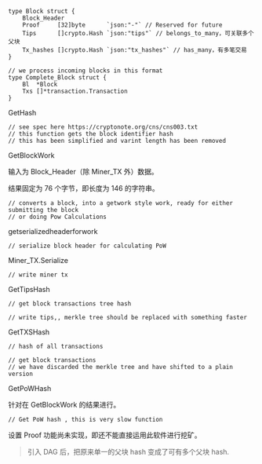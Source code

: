     type Block struct {
        Block_Header
        Proof     [32]byte      `json:"-"` // Reserved for future
        Tips      []crypto.Hash `json:"tips"` // belongs_to_many，可关联多个父块
        Tx_hashes []crypto.Hash `json:"tx_hashes"` // has_many，有多笔交易
    }

```
// we process incoming blocks in this format
type Complete_Block struct {
    Bl  *Block
    Txs []*transaction.Transaction
}
```

GetHash

```
// see spec here https://cryptonote.org/cns/cns003.txt
// this function gets the block identifier hash
// this has been simplified and varint length has been removed
```

GetBlockWork

输入为 Block\_Header（除 Miner\_TX 外）数据。

结果固定为 76 个字节，即长度为 146 的字符串。

```
// converts a block, into a getwork style work, ready for either submitting the block
// or doing Pow Calculations
```

getserializedheaderforwork

```
// serialize block header for calculating PoW
```

Miner\_TX.Serialize

```
// write miner tx
```

GetTipsHash

```
// get block transactions tree hash

// write tips,, merkle tree should be replaced with something faster
```

GetTXSHash

```
// hash of all transactions

// get block transactions
// we have discarded the merkle tree and have shifted to a plain version
```

GetPoWHash

针对在 GetBlockWork 的结果进行。

```
// Get PoW hash , this is very slow function
```

设置 Proof 功能尚未实现，即还不能直接运用此软件进行挖矿。

> 引入 DAG 后，把原来单一的父块 hash 变成了可有多个父块 hash.



